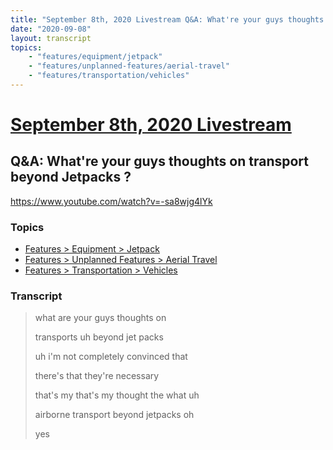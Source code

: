 ```yaml
---
title: "September 8th, 2020 Livestream Q&A: What're your guys thoughts on transport beyond Jetpacks ?"
date: "2020-09-08"
layout: transcript
topics:
    - "features/equipment/jetpack"
    - "features/unplanned-features/aerial-travel"
    - "features/transportation/vehicles"
---
```

# [September 8th, 2020 Livestream](../2020-09-08.md)
## Q&A: What're your guys thoughts on transport beyond Jetpacks ?
https://www.youtube.com/watch?v=-sa8wjg4lYk

### Topics
* [Features > Equipment > Jetpack](../topics/features/equipment/jetpack.md)
* [Features > Unplanned Features > Aerial Travel](../topics/features/unplanned-features/aerial-travel.md)
* [Features > Transportation > Vehicles](../topics/features/transportation/vehicles.md)

### Transcript

> what are your guys thoughts on
> 
> transports uh beyond jet packs
> 
> uh i'm not completely convinced that
> 
> there's that they're necessary
> 
> that's my that's my thought the what uh
> 
> airborne transport beyond jetpacks oh
> 
> yes
> 
